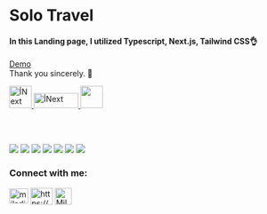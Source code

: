# Solo Travel

<h4>In this Landing page, I utilized Typescript, Next.js, Tailwind CSS👌</h4>  

[Demo](https://travel-website-beta-gold.vercel.app/)\
Thank you sincerely. 🙏

<a href="https://www.typescriptlang.org/">
    <img
      src="https://cdn.iconscout.com/icon/free/png-256/free-typescript-3521774-2945272.png?f=webp"
      alt="أNext"
      width="40"
      height="40"
    />
  </a>
<a href="https://nextjs.org/" target="_blank" rel="noreferrer">
    <img
      src="https://s30.picofile.com/file/8473042000/nextjs.png"
      alt="أNext"
      width="80"
      height="27"
    />
  </a>
  <a href="https://tailwindcss.com/" target="_blank" rel="noreferrer">
    <img
      src="https://www.vectorlogo.zone/logos/tailwindcss/tailwindcss-icon.svg"
      width="40"
      height="40"
    />
  </a>
  
  \
  <br />

![](https://s31.picofile.com/file/8474480434/travel_1_.JPG)
![](https://s30.picofile.com/file/8474480442/travel_2_.JPG)
![](https://s30.picofile.com/file/8474480468/travel_3_.JPG)
![](https://s31.picofile.com/file/8474480476/travel_4_.JPG)
![](https://s31.picofile.com/file/8474480484/travel_5_.JPG)
![](https://s30.picofile.com/file/8474480492/travel_6_.jpg)
![](https://s30.picofile.com/file/8474480500/travel_7_.jpg)


<h3 align="left">Connect with me:</h3>

<p align="left">
  <a href="mailto:Miladjoodi1@gmail.com" target="blank"
    ><img
      align="center"
      src="https://upload.wikimedia.org/wikipedia/commons/thumb/7/7e/Gmail_icon_%282020%29.svg/1280px-Gmail_icon_%282020%29.svg.png"
      alt="miladjoodi"
      height="27"
      width="34"
  /></a>
  <a href="https://twitter.com/milad_joodi" target="blank"
    ></a>
  <a
    href="https://www.linkedin.com/in/miladjoodi/"
    target="blank"
    ><img
      align="center"
      src="https://raw.githubusercontent.com/rahuldkjain/github-profile-readme-generator/master/src/images/icons/Social/linked-in-alt.svg"
      alt="https://www.linkedin.com/in/miladjoodi/"
      height="30"
      width="40"
  /></a>    
  <a
    href="https://www.facebook.com/miladjood/"
    target="blank"
    ><img
      align="center"
      src="https://raw.githubusercontent.com/rahuldkjain/github-profile-readme-generator/master/src/images/icons/Social/facebook.svg"
      alt="Milad's Linkedin"
      height="30"
      width="30"
  /></a>
</p>

 

 
